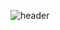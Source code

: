 ![header](https://capsule-render.vercel.app/api?type=wave&color=auto&height=300&section=header&text=logicallaw%20render&fontSize=90)
